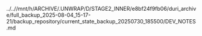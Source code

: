 ../..//mnt/h/ARCHIVE/.UNWRAP/D/STAGE2_INNER/e8bf24f9fb06/duri_archive/full_backup_2025-08-04_15-17-21/backup_repository/current_state_backup_20250730_185500/DEV_NOTES.md